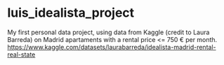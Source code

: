 # luis_idealista_project
My first personal data project, using data from Kaggle (credit to Laura Barreda) on Madrid apartaments with a rental price <= 750 € per month. 
https://www.kaggle.com/datasets/laurabarreda/idealista-madrid-rental-real-state
